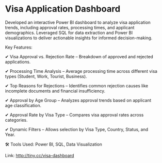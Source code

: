 # Visa Application Dashboard
Developed an interactive Power BI dashboard to analyze visa application trends, including approval rates, processing times, and applicant demographics. Leveraged SQL for data extraction and Power BI visualizations to deliver actionable insights for informed decision-making.

Key Features:

✔ Visa Approval vs. Rejection Rate – Breakdown of approved and rejected applications.

✔ Processing Time Analysis – Average processing time across different visa types (Student, Work, Tourist, Business).

✔ Top Reasons for Rejections – Identifies common rejection causes like incomplete documents and financial insufficiency.

✔ Approval by Age Group – Analyzes approval trends based on applicant age classification.

✔ Approval Rate by Visa Type – Compares visa approval rates across categories.

✔ Dynamic Filters – Allows selection by Visa Type, Country, Status, and Year.

🛠 Tools Used: Power BI, SQL, Data Visualization

Link: http://tiny.cc/visa-dashboard

